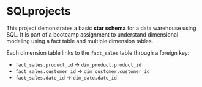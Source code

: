 # SQLprojects
This project demonstrates a basic **star schema** for a data warehouse using SQL. It is part of a bootcamp assignment to understand dimensional modeling using a fact table and multiple dimension tables.

Each dimension table links to the `fact_sales` table through a foreign key:
- `fact_sales.product_id` → `dim_product.product_id`
- `fact_sales.customer_id` → `dim_customer.customer_id`
- `fact_sales.date_id` → `dim_date.date_id`
